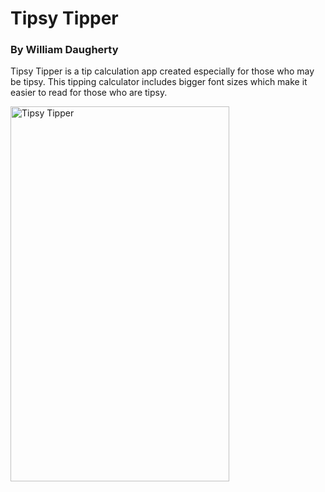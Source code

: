 # Tipsy Tipper
### By William Daugherty
Tipsy Tipper is a tip calculation app created especially for those who may be tipsy.
This tipping calculator includes bigger font sizes which make it easier to read for those who are tipsy.

<img src="https://github.com/dueston/Tipsy-Tipper/blob/master/misc/TipsyGIF.gif" alt="Tipsy Tipper" width="350" height="600">
